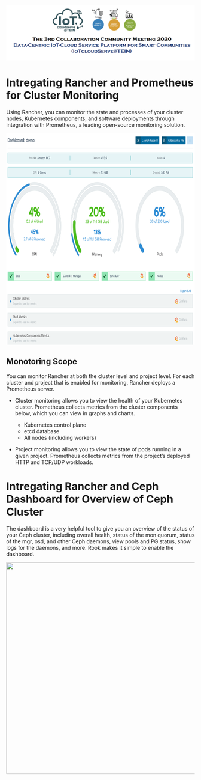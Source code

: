 ![Heading Collaboration](https://github.com/IoTcloudServe/the-3rd-collaboration-community-meeting/blob/master/Agenda/Heading.png)

# Intregating Rancher and Prometheus for Cluster Monitoring
Using Rancher, you can monitor the state and processes of your cluster nodes, Kubernetes components, and software deployments through integration with Prometheus, a leading open-source monitoring solution.

<p align="center">
  <img width="863" height="563" src="/Presentation_program/3_Demonstration_of_Integrating_Tools/picture/demo1.png"/>
</p>

## Monotoring Scope
You can monitor Rancher at both the cluster level and project level. For each cluster and project that is enabled for monitoring, Rancher deploys a Prometheus server.

* Cluster monitoring allows you to view the health of your Kubernetes cluster. Prometheus collects metrics from the cluster components below, which you can view in graphs and charts.
    
    * Kubernetes control plane
    * etcd database
    * All nodes (including workers)

* Project monitoring allows you to view the state of pods running in a given project. Prometheus collects metrics from the project’s deployed HTTP and TCP/UDP workloads.

# Intregating Rancher and Ceph Dashboard for Overview of Ceph Cluster
The dashboard is a very helpful tool to give you an overview of the status of your Ceph cluster, including overall health, status of the mon quorum, status of the mgr, osd, and other Ceph daemons, view pools and PG status, show logs for the daemons, and more. Rook makes it simple to enable the dashboard.

<p align="center">
  <img width="863" height="563" src="/Presentation_program/3_Demonstration_of_Integrating_Tools/picture/ceph-dashboard.png"/>
</p>